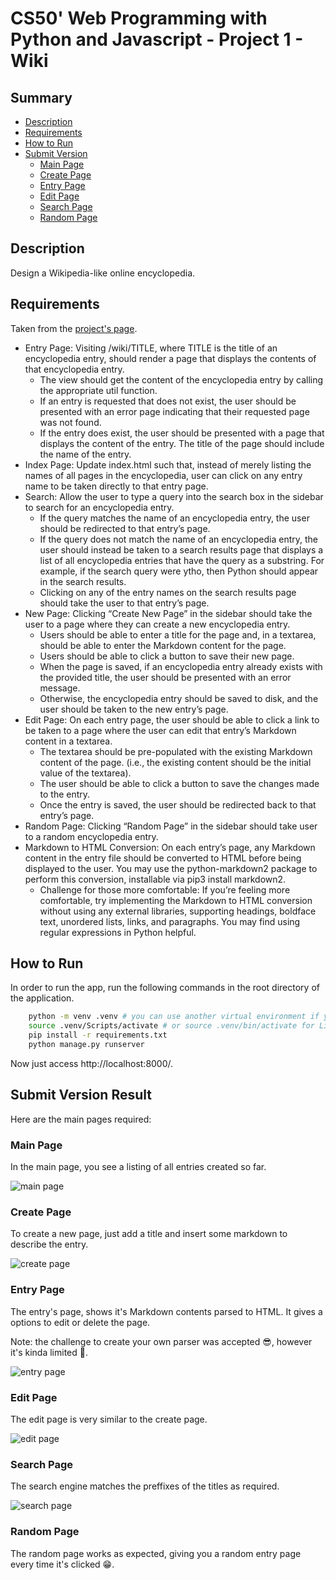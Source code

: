 # CS50' Web Programming with Python and Javascript - Project 1 - Wiki

## Summary
- [Description](#description)
- [Requirements](#requirements)
- [How to Run](#how-to-run)
- [Submit Version](#submit-version-result)
    - [Main Page](#main-page)
    - [Create Page](#create-page)
    - [Entry Page](#entry-page)
    - [Edit Page](#edit-page)
    - [Search Page](#search-page)
    - [Random Page](#random-page)


## Description
Design a Wikipedia-like online encyclopedia.

## Requirements
Taken from the [project's page](https://cs50.harvard.edu/web/2020/projects/1/wiki/).
- Entry Page: Visiting /wiki/TITLE, where TITLE is the title of an encyclopedia entry, should render a page that displays the contents of that encyclopedia entry.
    - The view should get the content of the encyclopedia entry by calling the appropriate util function.
    - If an entry is requested that does not exist, the user should be presented with an error page indicating that their requested page was not found.
    - If the entry does exist, the user should be presented with a page that displays the content of the entry. The title of the page should include the name of the entry.
- Index Page: Update index.html such that, instead of merely listing the names of all pages in the encyclopedia, user can click on any entry name to be taken directly to that entry page.
- Search: Allow the user to type a query into the search box in the sidebar to search for an encyclopedia entry.
    - If the query matches the name of an encyclopedia entry, the user should be redirected to that entry’s page.
    - If the query does not match the name of an encyclopedia entry, the user should instead be taken to a search results page that displays a list of all encyclopedia entries that have the query as a substring. For example, if the search query were ytho, then Python should appear in the search results.
    - Clicking on any of the entry names on the search results page should take the user to that entry’s page.
- New Page: Clicking “Create New Page” in the sidebar should take the user to a page where they can create a new encyclopedia entry.
    - Users should be able to enter a title for the page and, in a textarea, should be able to enter the Markdown content for the page.
    - Users should be able to click a button to save their new page.
    - When the page is saved, if an encyclopedia entry already exists with the provided title, the user should be presented with an error message.
    - Otherwise, the encyclopedia entry should be saved to disk, and the user should be taken to the new entry’s page.
- Edit Page: On each entry page, the user should be able to click a link to be taken to a page where the user can edit that entry’s Markdown content in a textarea.
    - The textarea should be pre-populated with the existing Markdown content of the page. (i.e., the existing content should be the initial value of the textarea).
    - The user should be able to click a button to save the changes made to the entry.
    - Once the entry is saved, the user should be redirected back to that entry’s page.
- Random Page: Clicking “Random Page” in the sidebar should take user to a random encyclopedia entry.
- Markdown to HTML Conversion: On each entry’s page, any Markdown content in the entry file should be converted to HTML before being displayed to the user. You may use the python-markdown2 package to perform this conversion, installable via pip3 install markdown2.
    - Challenge for those more comfortable: If you’re feeling more comfortable, try implementing the Markdown to HTML conversion without using any external libraries, supporting headings, boldface text, unordered lists, links, and paragraphs. You may find using regular expressions in Python helpful.

## How to Run
In order to run the app, run the following commands in the root directory of the application.

```bash
    python -m venv .venv # you can use another virtual environment if you want (e.g.: virtualenv)
    source .venv/Scripts/activate # or source .venv/bin/activate for Linux users
    pip install -r requirements.txt
    python manage.py runserver
```

Now just access http://localhost:8000/.

## Submit Version Result
Here are the main pages required:

### Main Page

In the main page, you see a listing of all entries created so far.

![main page](/examples/main_page.jpg)

### Create Page

To create a new page, just add a title and insert some markdown to describe the entry.

![create page](/examples/new_page.jpg)

### Entry Page

The entry's page, shows it's Markdown contents parsed to HTML. It gives a options to edit or delete the page.

Note: the challenge to create your own parser was accepted :sunglasses:, however it's kinda limited :grimacing:.

![entry page](/examples/entry_page.jpg)

### Edit Page

The edit page is very similar to the create page.

![edit page](/examples/edit_page.jpg)

### Search Page
The search engine matches the preffixes of the titles as required.

![search page](/examples/search.jpg)

### Random Page
The random page works as expected, giving you a random entry page every time it's clicked :grin:.

